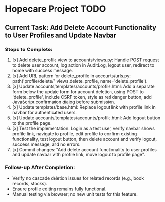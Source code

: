# Hopecare Project TODO

## Current Task: Add Delete Account Functionality to User Profiles and Update Navbar

### Steps to Complete:
1. [x] Add delete_profile view to accounts/views.py: Handle POST request to delete user account, log action in AuditLog, logout user, redirect to home with success message.
2. [x] Add URL pattern for delete_profile in accounts/urls.py: path('profile/delete/', views.delete_profile, name='delete_profile').
3. [x] Update accounts/templates/accounts/profile.html: Add a separate form below the update form for account deletion, using POST to 'delete_profile', include CSRF token, style as red danger button, add JavaScript confirmation dialog before submission.
4. [x] Update templates/base.html: Replace logout link with profile link in navbar for authenticated users.
5. [x] Update accounts/templates/accounts/profile.html: Add logout button to the profile page.
6. [x] Test the implementation: Login as a test user, verify navbar shows profile link, navigate to profile, edit profile to confirm existing functionality, test logout button, then delete account and verify logout, success message, and no errors.
7. [x] Commit changes: "Add delete account functionality to user profiles and update navbar with profile link, move logout to profile page".

### Follow-up After Completion:
- Verify no cascade deletion issues for related records (e.g., book records, stocks).
- Ensure profile editing remains fully functional.
- Manual testing via browser; no new unit tests for this feature.
